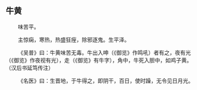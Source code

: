 ## 牛黄
<p>&emsp;&emsp;
味苦平。
</p>
<p>&emsp;&emsp;
主惊痫，寒热，热盛狂痓，除邪逐鬼。生平泽。
</p>
<p>&emsp;&emsp;
《吴普》曰：牛黄味苦无毒。牛出入呻（《御览》作鸣吼）者有之，夜有光（《御览》作夜视有光），走（《御览》有牛字），角中，牛死入胆中，如鸡子黄。（汉后书延笃传注）
</p>
<p>&emsp;&emsp;
《名医》曰：生晋地，于牛得之，即阴干，百日，使时躁，无令见日月光。
</p>